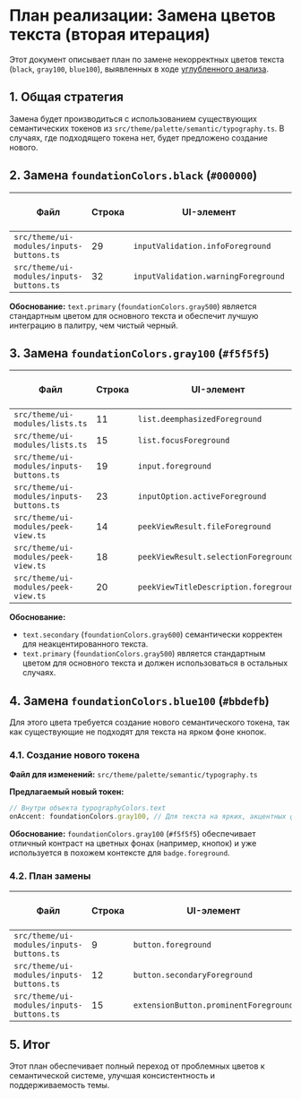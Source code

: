 # План реализации: Замена цветов текста (вторая итерация)

Этот документ описывает план по замене некорректных цветов текста (`black`, `gray100`, `blue100`), выявленных в ходе [углубленного анализа](углубленный-анализ-цветов.md).

## 1. Общая стратегия

Замена будет производиться с использованием существующих семантических токенов из `src/theme/palette/semantic/typography.ts`. В случаях, где подходящего токена нет, будет предложено создание нового.

## 2. Замена `foundationColors.black` (`#000000`)

| Файл | Строка | UI-элемент | Старый цвет | Новый семантический токен |
|---|---|---|---|---|
| `src/theme/ui-modules/inputs-buttons.ts` | 29 | `inputValidation.infoForeground` | `foundationColors.black` | `text.primary` |
| `src/theme/ui-modules/inputs-buttons.ts` | 32 | `inputValidation.warningForeground` | `foundationColors.black` | `text.primary` |

**Обоснование:** `text.primary` (`foundationColors.gray500`) является стандартным цветом для основного текста и обеспечит лучшую интеграцию в палитру, чем чистый черный.

## 3. Замена `foundationColors.gray100` (`#f5f5f5`)

| Файл | Строка | UI-элемент | Старый цвет | Новый семантический токен |
|---|---|---|---|---|
| `src/theme/ui-modules/lists.ts` | 11 | `list.deemphasizedForeground` | `foundationColors.gray100` | `text.secondary` |
| `src/theme/ui-modules/lists.ts` | 15 | `list.focusForeground` | `foundationColors.gray100` | `text.primary` |
| `src/theme/ui-modules/inputs-buttons.ts` | 19 | `input.foreground` | `foundationColors.gray100` | `text.primary` |
| `src/theme/ui-modules/inputs-buttons.ts` | 23 | `inputOption.activeForeground` | `foundationColors.gray100` | `text.primary` |
| `src/theme/ui-modules/peek-view.ts` | 14 | `peekViewResult.fileForeground` | `foundationColors.gray100` | `text.primary` |
| `src/theme/ui-modules/peek-view.ts` | 18 | `peekViewResult.selectionForeground`| `foundationColors.gray100` | `text.primary` |
| `src/theme/ui-modules/peek-view.ts` | 20 | `peekViewTitleDescription.foreground`| `foundationColors.gray100` | `text.primary` |

**Обоснование:**

- `text.secondary` (`foundationColors.gray600`) семантически корректен для неакцентированного текста.
- `text.primary` (`foundationColors.gray500`) является стандартным цветом для основного текста и должен использоваться в остальных случаях.

## 4. Замена `foundationColors.blue100` (`#bbdefb`)

Для этого цвета требуется создание нового семантического токена, так как существующие не подходят для текста на ярком фоне кнопок.

### 4.1. Создание нового токена

**Файл для изменений:** `src/theme/palette/semantic/typography.ts`

**Предлагаемый новый токен:**

```typescript
// Внутри объекта typographyColors.text
onAccent: foundationColors.gray100, // Для текста на ярких, акцентных фонах
```

**Обоснование:** `foundationColors.gray100` (`#f5f5f5`) обеспечивает отличный контраст на цветных фонах (например, кнопок) и уже используется в похожем контексте для `badge.foreground`.

### 4.2. План замены

| Файл | Строка | UI-элемент | Старый цвет | Новый семантический токен |
|---|---|---|---|---|
| `src/theme/ui-modules/inputs-buttons.ts` | 9 | `button.foreground` | `foundationColors.blue100` | `text.onAccent` |
| `src/theme/ui-modules/inputs-buttons.ts` | 12 | `button.secondaryForeground` | `foundationColors.blue100` | `text.onAccent` |
| `src/theme/ui-modules/inputs-buttons.ts` | 15 | `extensionButton.prominentForeground` | `foundationColors.blue100` | `text.onAccent` |

## 5. Итог

Этот план обеспечивает полный переход от проблемных цветов к семантической системе, улучшая консистентность и поддерживаемость темы.

